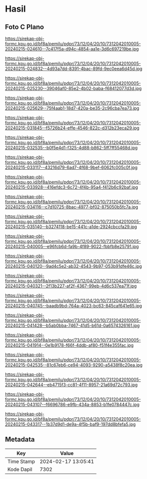 # Hasil

## Foto C Plano

https://sirekap-obj-formc.kpu.go.id/bf8a/pemilu/pdpr/73/12/04/20/10/7312042010005-20240215-024610--7c417f5a-d94c-4854-aa1e-3d6c697219be.jpg

https://sirekap-obj-formc.kpu.go.id/bf8a/pemilu/pdpr/73/12/04/20/10/7312042010005-20240215-024832--4d93a7dd-8391-4bac-89fd-9ec0eea6d45d.jpg

https://sirekap-obj-formc.kpu.go.id/bf8a/pemilu/pdpr/73/12/04/20/10/7312042010005-20240215-025230--39046af0-85e2-4b02-baba-f68412077d3d.jpg

https://sirekap-obj-formc.kpu.go.id/bf8a/pemilu/pdpr/73/12/04/20/10/7312042010005-20240215-025629--75f4aab1-18d7-420a-be35-2c96cba7ea73.jpg

https://sirekap-obj-formc.kpu.go.id/bf8a/pemilu/pdpr/73/12/04/20/10/7312042010005-20240215-031845--f5726b24-effe-4546-822c-d312b23eca29.jpg

https://sirekap-obj-formc.kpu.go.id/bf8a/pemilu/pdpr/73/12/04/20/10/7312042010005-20240215-032535--b0f5e4d1-f325-4d88-b862-5ff7ff55468d.jpg

https://sirekap-obj-formc.kpu.go.id/bf8a/pemilu/pdpr/73/12/04/20/10/7312042010005-20240215-033117--43216d79-6ad7-4f68-9bef-6062fc005c0f.jpg

https://sirekap-obj-formc.kpu.go.id/bf8a/pemilu/pdpr/73/12/04/20/10/7312042010005-20240215-033928--416efdc3-6c72-4f4b-95a4-f412b6c92baf.jpg

https://sirekap-obj-formc.kpu.go.id/bf8a/pemilu/pdpr/73/12/04/20/10/7312042010005-20240215-034116--c7d10725-8bac-4977-bf02-875050b5fc7a.jpg

https://sirekap-obj-formc.kpu.go.id/bf8a/pemilu/pdpr/73/12/04/20/10/7312042010005-20240215-035140--b3274118-be15-441c-a1de-2924cbccfa29.jpg

https://sirekap-obj-formc.kpu.go.id/bf8a/pemilu/pdpr/73/12/04/20/10/7312042010005-20240215-040005--e96fcb6d-fa9b-4f89-9022-fbbfb8e25791.jpg

https://sirekap-obj-formc.kpu.go.id/bf8a/pemilu/pdpr/73/12/04/20/10/7312042010005-20240215-040120--9ad4c5e2-ab32-4543-9b97-053b91dfe46c.jpg

https://sirekap-obj-formc.kpu.go.id/bf8a/pemilu/pdpr/73/12/04/20/10/7312042010005-20240215-040321--2f13b227-af2f-4367-99eb-4d6c537ea71f.jpg

https://sirekap-obj-formc.kpu.go.id/bf8a/pemilu/pdpr/73/12/04/20/10/7312042010005-20240215-040745--baadb9bd-764a-4023-bc63-845caf641e65.jpg

https://sirekap-obj-formc.kpu.go.id/bf8a/pemilu/pdpr/73/12/04/20/10/7312042010005-20240215-041428--b5ab0bba-7467-41d5-b61d-0a6574326161.jpg

https://sirekap-obj-formc.kpu.go.id/bf8a/pemilu/pdpr/73/12/04/20/10/7312042010005-20240215-041914--0e1b9178-f66f-4ddb-af80-f51f4e355fac.jpg

https://sirekap-obj-formc.kpu.go.id/bf8a/pemilu/pdpr/73/12/04/20/10/7312042010005-20240215-042535--81c67eb6-ce94-4093-9290-a5438f8c20ea.jpg

https://sirekap-obj-formc.kpu.go.id/bf8a/pemilu/pdpr/73/12/04/20/10/7312042010005-20240215-042644--eb4715f3-cc81-4f11-8957-21a69d72c793.jpg

https://sirekap-obj-formc.kpu.go.id/bf8a/pemilu/pdpr/73/12/04/20/10/7312042010005-20240215-043107--f6696786-e9fb-434a-8853-b1fe0784447c.jpg

https://sirekap-obj-formc.kpu.go.id/bf8a/pemilu/pdpr/73/12/04/20/10/7312042010005-20240215-043317--1b37d9d1-de9a-4f5b-baf9-197dd8bfefa5.jpg


## Metadata

| Key        | Value               |
| ---------- | ------------------- |
| Time Stamp | 2024-02-17 13:05:41 |
| Kode Dapil | 7302                |




